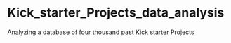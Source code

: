 # Kick_starter_Projects_data_analysis
Analyzing a  database of four thousand past Kick starter Projects 
